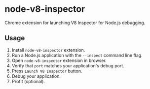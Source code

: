 # node-v8-inspector

Chrome extension for launching V8 Inspector for Node.js debugging.

## Usage

1. Install `node-v8-inspector` extension.
2. Run a Node.js application with the `--inspect` command line flag.
3. Open `node-v8-inspector` extension in browser.
4. Verify that `port` matches your application's debug port.
5. Press `Launch V8 Inspector` button.
6. Debug your application.
7. Profit (optional).
